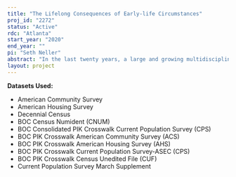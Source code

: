 ```yaml
---
title: "The Lifelong Consequences of Early-life Circumstances"
proj_id: "2272"
status: "Active"
rdc: "Atlanta"
start_year: "2020"
end_year: ""
pi: "Seth Neller"
abstract: "In the last twenty years, a large and growing multidisciplinary body of literature has established that the conditions to which a child is exposed in early life and even in utero have immediate and often lifelong consequences (Almond et al, 2017). Despite the rapid progress of this literature, several major questions about human capital development remain unanswered (Currie & Almond, 2011). Perhaps most importantly: can economic and health interventions mitigate the damages from harmful early-life shocks? This project attempts to answer this question by examining long-term outcomes of children whose families were exposed to one of three early-life shocks in the early- or mid-20th Century. The three shocks affect children's health, healthcare access, and finally the interaction between wealth and environmental hazards. To evaluate their impacts, we will utilize records from the Decennial Censuses, the American Community Survey, the Current Population Survey, the American Housing Survey, and the Social Security NUMIDENT database. The Census products provide outcome and control variables, while the Social Security files provide detailed information on date and place of birth, which is used to identify treated individuals. The estimation strategy is a difference-in-differences approach, and the resulting analyses will show when early-life shocks matter most and how they potentially interact."
layout: project
---
```


**Datasets Used:**

  - American Community Survey 
  - American Housing Survey 
  - Decennial Census 
  - BOC Census Numident (CNUM) 
  - BOC Consolidated PIK Crosswalk Current Population Survey (CPS) 
  - BOC PIK Crosswalk American Community Survey (ACS) 
  - BOC PIK Crosswalk American Housing Survey (AHS) 
  - BOC PIK Crosswalk Current Population Survey-ASEC (CPS) 
  - BOC PIK Crosswalk Census Unedited File (CUF) 
  - Current Population Survey March Supplement 

